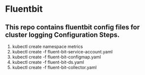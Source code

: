 # Fluentbit
This repo contains fluentbit config files for cluster logging
Configuration Steps.
--------
1. kubectl create namespace metrics
2. kubectl create -f fluent-bit-service-account.yaml
3. kubectl create -f fluent-bit-configmap.yaml
4. kubectl create -f fluent-bit-ds.yaml
5. kubectl create -f fluent-bit-collector.yaml
